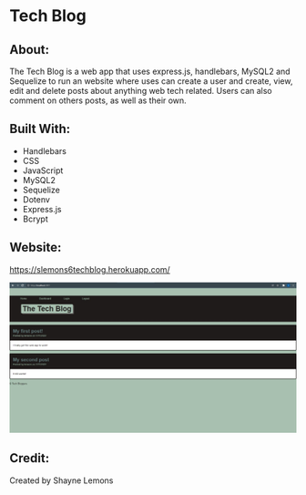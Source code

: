 # Tech Blog

## About: 
The Tech Blog is a web app that uses express.js, handlebars, MySQL2 and Sequelize to run an website where uses can create a user and create, view, edit and delete posts about anything web tech related.  Users can also comment on others posts, as well as their own.

## Built With: 
* Handlebars 
* CSS 
* JavaScript 
* MySQL2 
* Sequelize 
* Dotenv 
* Express.js 
* Bcrypt 

## Website: 

https://slemons6techblog.herokuapp.com/

<img src="./assets/images/screenshot.jpg" alt="Screenshot of tech blog website" />

## Credit: 
Created by Shayne Lemons
